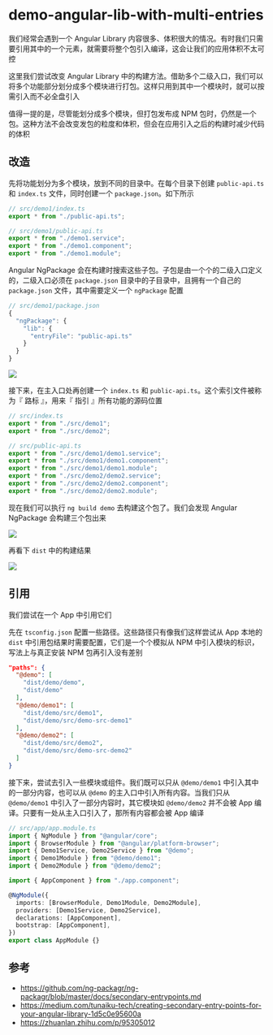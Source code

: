 # demo-angular-lib-with-multi-entries

我们经常会遇到一个 Angular Library 内容很多、体积很大的情况。有时我们只需要引用其中的一个元素，就需要将整个包引入编译，这会让我们的应用体积不太可控

这里我们尝试改变 Angular Library 中的构建方法。借助多个二级入口，我们可以将多个功能部分划分成多个模块进行打包。这样只用到其中一个模块时，就可以按需引入而不必全盘引入

值得一提的是，尽管能划分成多个模块，但打包发布成 NPM 包时，仍然是一个包。这种方法不会改变发包的粒度和体积，但会在应用引入之后的构建时减少代码的体积

## 改造

先将功能划分为多个模块，放到不同的目录中。在每个目录下创建 `public-api.ts` 和 `index.ts` 文件，同时创建一个 `package.json`。如下所示

```ts
// src/demo1/index.ts
export * from "./public-api.ts";
```

```ts
// src/demo1/public-api.ts
export * from "./demo1.service";
export * from "./demo1.component";
export * from "./demo1.module";
```

Angular NgPackage 会在构建时搜索这些子包。子包是由一个个的二级入口定义的，二级入口必须在 `package.json` 目录中的子目录中，且拥有一个自己的 `package.json` 文件，其中需要定义一个 `ngPackage` 配置

```ts
// src/demo1/package.json
{
  "ngPackage": {
    "lib": {
      "entryFile": "public-api.ts"
    }
  }
}
```

![](public/images/2021-08-15_09-53-55.png)

接下来，在主入口处再创建一个 `index.ts` 和 `public-api.ts`。这个索引文件被称为『 路标 』，用来『 指引 』所有功能的源码位置

```ts
// src/index.ts
export * from "./src/demo1";
export * from "./src/demo2";
```

```ts
// src/public-api.ts
export * from "./src/demo1/demo1.service";
export * from "./src/demo1/demo1.component";
export * from "./src/demo1/demo1.module";
export * from "./src/demo2/demo2.service";
export * from "./src/demo2/demo2.component";
export * from "./src/demo2/demo2.module";
```

现在我们可以执行 `ng build demo` 去构建这个包了。我们会发现 Angular NgPackage 会构建三个包出来

![](public/images/2021-08-15_09-49-00.png)

再看下 `dist` 中的构建结果

![](public/images/2021-08-15_10-07-14.png)

## 引用

我们尝试在一个 App 中引用它们

先在 `tsconfig.json` 配置一些路径。这些路径只有像我们这样尝试从 App 本地的 `dist` 中引用包结果时需要配置，它们是一个个模拟从 NPM 中引入模块的标识，写法上与真正安装 NPM 包再引入没有差别

```json
"paths": {
  "@demo": [
    "dist/demo/demo",
    "dist/demo"
  ],
  "@demo/demo1": [
    "dist/demo/src/demo1",
    "dist/demo/src/demo-src-demo1"
  ],
  "@demo/demo2": [
    "dist/demo/src/demo2",
    "dist/demo/src/demo-src-demo2"
  ]
}
```

接下来，尝试去引入一些模块或组件。我们既可以只从 `@demo/demo1` 中引入其中的一部分内容，也可以从 `@demo` 的主入口中引入所有内容。当我们只从 `@demo/demo1` 中引入了一部分内容时，其它模块如 `@demo/demo2` 并不会被 App 编译。只要有一处从主入口引入了，那所有内容都会被 App 编译

```ts
// src/app/app.module.ts
import { NgModule } from "@angular/core";
import { BrowserModule } from "@angular/platform-browser";
import { Demo1Service, Demo2Service } from "@demo";
import { Demo1Module } from "@demo/demo1";
import { Demo2Module } from "@demo/demo2";

import { AppComponent } from "./app.component";

@NgModule({
  imports: [BrowserModule, Demo1Module, Demo2Module],
  providers: [Demo1Service, Demo2Service],
  declarations: [AppComponent],
  bootstrap: [AppComponent],
})
export class AppModule {}
```

## 参考

- https://github.com/ng-packagr/ng-packagr/blob/master/docs/secondary-entrypoints.md
- https://medium.com/tunaiku-tech/creating-secondary-entry-points-for-your-angular-library-1d5c0e95600a
- https://zhuanlan.zhihu.com/p/95305012

